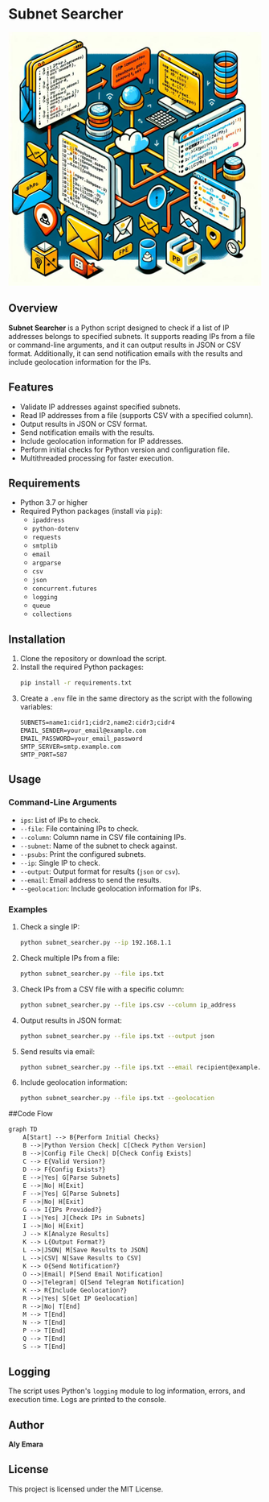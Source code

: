 # Subnet Searcher
![Banner](/imgs/banner.png)
## Overview

**Subnet Searcher** is a Python script designed to check if a list of IP addresses belongs to specified subnets. It supports reading IPs from a file or command-line arguments, and it can output results in JSON or CSV format. Additionally, it can send notification emails with the results and include geolocation information for the IPs.

## Features

- Validate IP addresses against specified subnets.
- Read IP addresses from a file (supports CSV with a specified column).
- Output results in JSON or CSV format.
- Send notification emails with the results.
- Include geolocation information for IP addresses.
- Perform initial checks for Python version and configuration file.
- Multithreaded processing for faster execution.

## Requirements

- Python 3.7 or higher
- Required Python packages (install via `pip`):
  - `ipaddress`
  - `python-dotenv`
  - `requests`
  - `smtplib`
  - `email`
  - `argparse`
  - `csv`
  - `json`
  - `concurrent.futures`
  - `logging`
  - `queue`
  - `collections`

## Installation

1. Clone the repository or download the script.
2. Install the required Python packages:
   ```sh
   pip install -r requirements.txt
   ```
3. Create a `.env` file in the same directory as the script with the following variables:
   ```env
   SUBNETS=name1:cidr1;cidr2,name2:cidr3;cidr4
   EMAIL_SENDER=your_email@example.com
   EMAIL_PASSWORD=your_email_password
   SMTP_SERVER=smtp.example.com
   SMTP_PORT=587
   ```

## Usage

### Command-Line Arguments

- `ips`: List of IPs to check.
- `--file`: File containing IPs to check.
- `--column`: Column name in CSV file containing IPs.
- `--subnet`: Name of the subnet to check against.
- `--psubs`: Print the configured subnets.
- `--ip`: Single IP to check.
- `--output`: Output format for results (`json` or `csv`).
- `--email`: Email address to send the results.
- `--geolocation`: Include geolocation information for IPs.

### Examples

1. Check a single IP:
   ```sh
   python subnet_searcher.py --ip 192.168.1.1
   ```

2. Check multiple IPs from a file:
   ```sh
   python subnet_searcher.py --file ips.txt
   ```

3. Check IPs from a CSV file with a specific column:
   ```sh
   python subnet_searcher.py --file ips.csv --column ip_address
   ```

4. Output results in JSON format:
   ```sh
   python subnet_searcher.py --file ips.txt --output json
   ```

5. Send results via email:
   ```sh
   python subnet_searcher.py --file ips.txt --email recipient@example.com
   ```

6. Include geolocation information:
   ```sh
   python subnet_searcher.py --file ips.txt --geolocation
   ```

##Code Flow 
```mermaid
graph TD
    A[Start] --> B{Perform Initial Checks}
    B -->|Python Version Check| C[Check Python Version]
    B -->|Config File Check| D[Check Config Exists]
    C --> E{Valid Version?}
    D --> F{Config Exists?}
    E -->|Yes| G[Parse Subnets]
    E -->|No| H[Exit]
    F -->|Yes| G[Parse Subnets]
    F -->|No| H[Exit]
    G --> I{IPs Provided?}
    I -->|Yes| J[Check IPs in Subnets]
    I -->|No| H[Exit]
    J --> K[Analyze Results]
    K --> L{Output Format?}
    L -->|JSON| M[Save Results to JSON]
    L -->|CSV| N[Save Results to CSV]
    K --> O{Send Notification?}
    O -->|Email| P[Send Email Notification]
    O -->|Telegram| Q[Send Telegram Notification]
    K --> R{Include Geolocation?}
    R -->|Yes| S[Get IP Geolocation]
    R -->|No| T[End]
    M --> T[End]
    N --> T[End]
    P --> T[End]
    Q --> T[End]
    S --> T[End]
```
## Logging

The script uses Python's `logging` module to log information, errors, and execution time. Logs are printed to the console.

## Author

**Aly Emara**

## License

This project is licensed under the MIT License.
